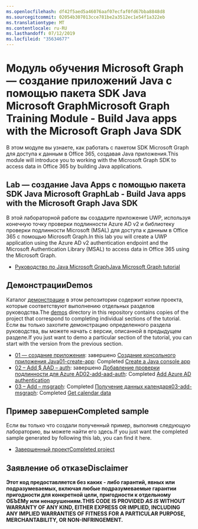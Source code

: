 ```yaml
---
ms.openlocfilehash: df42f5aed5a46076aaf07ecfaf0fd67bba8848d8
ms.sourcegitcommit: 02054b307013cce781be2a3512ec1e54f1a322eb
ms.translationtype: MT
ms.contentlocale: ru-RU
ms.lasthandoff: 07/12/2019
ms.locfileid: "35634677"
---
```

# <a name="microsoft-graph-training-module---build-java-apps-with-the-microsoft-graph-java-sdk"></a><span data-ttu-id="91bd2-101">Модуль обучения Microsoft Graph — создание приложений Java с помощью пакета SDK Java Microsoft Graph</span><span class="sxs-lookup"><span data-stu-id="91bd2-101">Microsoft Graph Training Module - Build Java apps with the Microsoft Graph Java SDK</span></span>

<span data-ttu-id="91bd2-102">В этом модуле вы узнаете, как работать с пакетом SDK Microsoft Graph для доступа к данным в Office 365, создавая Java приложения.</span><span class="sxs-lookup"><span data-stu-id="91bd2-102">This module will introduce you to working with the Microsoft Graph SDK to access data in Office 365 by building Java applications.</span></span>

## <a name="lab---build-java-apps-with-the-microsoft-graph-java-sdk"></a><span data-ttu-id="91bd2-103">Lab — создание Java Apps с помощью пакета SDK Java Microsoft Graph</span><span class="sxs-lookup"><span data-stu-id="91bd2-103">Lab - Build Java apps with the Microsoft Graph Java SDK</span></span>

<span data-ttu-id="91bd2-104">В этой лабораторной работе вы создадите приложение UWP, используя конечную точку проверки подлинности Azure AD v2 и библиотеку проверки подлинности Microsoft (MSAL) для доступа к данным в Office 365 с помощью Microsoft Graph.</span><span class="sxs-lookup"><span data-stu-id="91bd2-104">In this lab you will create a UWP application using the Azure AD v2 authentication endpoint and the Microsoft Authentication Library (MSAL) to access data in Office 365 using the Microsoft Graph.</span></span>

- [<span data-ttu-id="91bd2-105">Руководство по Java Microsoft Graph</span><span class="sxs-lookup"><span data-stu-id="91bd2-105">Java Microsoft Graph tutorial</span></span>](https://docs.microsoft.com/graph/tutorials/java)

## <a name="demos"></a><span data-ttu-id="91bd2-106">Демонстрации</span><span class="sxs-lookup"><span data-stu-id="91bd2-106">Demos</span></span>

<span data-ttu-id="91bd2-107">Каталог [демонстрации](./demos) в этом репозитории содержит копии проекта, которые соответствуют выполнению отдельных разделов руководства.</span><span class="sxs-lookup"><span data-stu-id="91bd2-107">The [demos](./demos) directory in this repository contains copies of the project that correspond to completing individual sections of the tutorial.</span></span> <span data-ttu-id="91bd2-108">Если вы только захотите демонстрацию определенного раздела руководства, вы можете начать с версии, описанной в предыдущем разделе.</span><span class="sxs-lookup"><span data-stu-id="91bd2-108">If you just want to demo a particular section of the tutorial, you can start with the version from the previous section.</span></span>

- <span data-ttu-id="91bd2-109">[01 — создание приложения](Demos/01-create-app): завершено [Создание консольного приложения Java](https://docs.microsoft.com/graph/tutorials/java?tutorial-step=1)</span><span class="sxs-lookup"><span data-stu-id="91bd2-109">[01-create-app](Demos/01-create-app): Completed [Create a Java console app](https://docs.microsoft.com/graph/tutorials/java?tutorial-step=1)</span></span>
- <span data-ttu-id="91bd2-110">[02 – Add $ AAD – auth](Demos/02-add-aad-auth): завершено [Добавление проверки подлинности для Azure AD](https://docs.microsoft.com/graph/tutorials/java?tutorial-step=3)</span><span class="sxs-lookup"><span data-stu-id="91bd2-110">[02-add-aad-auth](Demos/02-add-aad-auth): Completed [Add Azure AD authentication](https://docs.microsoft.com/graph/tutorials/java?tutorial-step=3)</span></span>
- <span data-ttu-id="91bd2-111">[03 – Add – msgraph](Demos/03-add-msgraph): Completed [Получение данных календаря](https://docs.microsoft.com/graph/tutorials/java?tutorial-step=4)</span><span class="sxs-lookup"><span data-stu-id="91bd2-111">[03-add-msgraph](Demos/03-add-msgraph): Completed [Get calendar data](https://docs.microsoft.com/graph/tutorials/java?tutorial-step=4)</span></span>

## <a name="completed-sample"></a><span data-ttu-id="91bd2-112">Пример завершен</span><span class="sxs-lookup"><span data-stu-id="91bd2-112">Completed sample</span></span>

<span data-ttu-id="91bd2-113">Если вы только что создали полученный пример, выполнив следующую лабораторию, вы можете найти его здесь.</span><span class="sxs-lookup"><span data-stu-id="91bd2-113">If you just want the completed sample generated by following this lab, you can find it here.</span></span>

- [<span data-ttu-id="91bd2-114">Завершенный проект</span><span class="sxs-lookup"><span data-stu-id="91bd2-114">Completed project</span></span>](Demos/03-add-msgraph)

## <a name="disclaimer"></a><span data-ttu-id="91bd2-115">Заявление об отказе</span><span class="sxs-lookup"><span data-stu-id="91bd2-115">Disclaimer</span></span>

<span data-ttu-id="91bd2-116">**Этот код предоставляется без каких _-_ либо гарантий, явных или подразумеваемых, включая любые подразумеваемые гарантии пригодности для конкретной цели, пригодности к отдельному ОБЪЕМу или ненарушениям.**</span><span class="sxs-lookup"><span data-stu-id="91bd2-116">**THIS CODE IS PROVIDED _AS IS_ WITHOUT WARRANTY OF ANY KIND, EITHER EXPRESS OR IMPLIED, INCLUDING ANY IMPLIED WARRANTIES OF FITNESS FOR A PARTICULAR PURPOSE, MERCHANTABILITY, OR NON-INFRINGEMENT.**</span></span>
